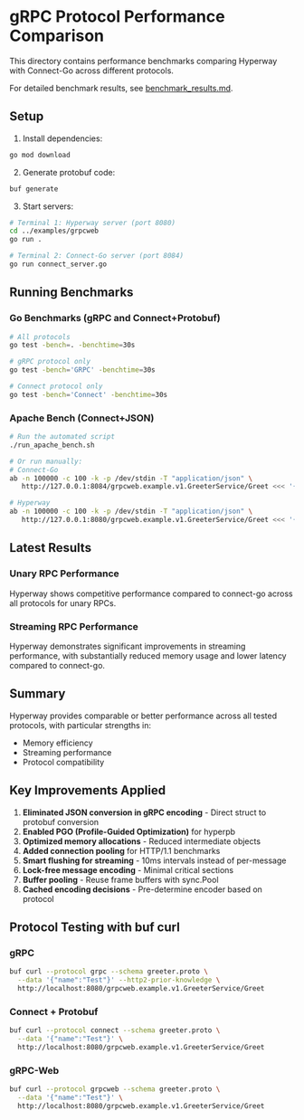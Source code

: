 # gRPC Protocol Performance Comparison

This directory contains performance benchmarks comparing Hyperway with Connect-Go across different protocols.

For detailed benchmark results, see [benchmark_results.md](benchmark_results.md).

## Setup

1. Install dependencies:
```bash
go mod download
```

2. Generate protobuf code:
```bash
buf generate
```

3. Start servers:
```bash
# Terminal 1: Hyperway server (port 8080)
cd ../examples/grpcweb
go run .

# Terminal 2: Connect-Go server (port 8084)
go run connect_server.go
```

## Running Benchmarks

### Go Benchmarks (gRPC and Connect+Protobuf)
```bash
# All protocols
go test -bench=. -benchtime=30s

# gRPC protocol only
go test -bench='GRPC' -benchtime=30s

# Connect protocol only  
go test -bench='Connect' -benchtime=30s
```

### Apache Bench (Connect+JSON)
```bash
# Run the automated script
./run_apache_bench.sh

# Or run manually:
# Connect-Go
ab -n 100000 -c 100 -k -p /dev/stdin -T "application/json" \
   http://127.0.0.1:8084/grpcweb.example.v1.GreeterService/Greet <<< '{"name":"Test"}'

# Hyperway
ab -n 100000 -c 100 -k -p /dev/stdin -T "application/json" \
   http://127.0.0.1:8080/grpcweb.example.v1.GreeterService/Greet <<< '{"name":"Test"}'
```

## Latest Results

### Unary RPC Performance

Hyperway shows competitive performance compared to connect-go across all protocols for unary RPCs.

### Streaming RPC Performance

Hyperway demonstrates significant improvements in streaming performance, with substantially reduced memory usage and lower latency compared to connect-go.

## Summary

Hyperway provides comparable or better performance across all tested protocols, with particular strengths in:
- Memory efficiency
- Streaming performance
- Protocol compatibility

## Key Improvements Applied

1. **Eliminated JSON conversion in gRPC encoding** - Direct struct to protobuf conversion
2. **Enabled PGO (Profile-Guided Optimization)** for hyperpb
3. **Optimized memory allocations** - Reduced intermediate objects
4. **Added connection pooling** for HTTP/1.1 benchmarks
5. **Smart flushing for streaming** - 10ms intervals instead of per-message
6. **Lock-free message encoding** - Minimal critical sections
7. **Buffer pooling** - Reuse frame buffers with sync.Pool
8. **Cached encoding decisions** - Pre-determine encoder based on protocol

## Protocol Testing with buf curl

### gRPC
```bash
buf curl --protocol grpc --schema greeter.proto \
  --data '{"name":"Test"}' --http2-prior-knowledge \
  http://localhost:8080/grpcweb.example.v1.GreeterService/Greet
```

### Connect + Protobuf
```bash
buf curl --protocol connect --schema greeter.proto \
  --data '{"name":"Test"}' \
  http://localhost:8080/grpcweb.example.v1.GreeterService/Greet
```

### gRPC-Web
```bash
buf curl --protocol grpcweb --schema greeter.proto \
  --data '{"name":"Test"}' \
  http://localhost:8080/grpcweb.example.v1.GreeterService/Greet
```